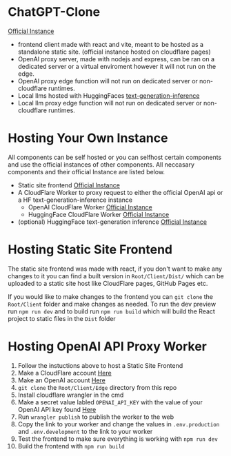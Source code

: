 # ChatGPT-Clone
[Official Instance](https://chatgpt-clone-e5f.pages.dev/)
- frontend client made with react and vite, meant to be hosted as a standalone static site. (official instance hosted on cloudflare pages)
- OpenAI proxy server, made with nodejs and express, can be ran on a dedicated server or a virtual enviroment however it will not run on the edge.
- OpenAI proxy edge function will not run on dedicated server or non-cloudflare runtimes.
- Local llms hosted with HuggingFaces [text-generation-inference](https://github.com/huggingface/text-generation-inference)
- Local llm proxy edge function will not run on dedicated server or non-cloudflare runtimes.

# Hosting Your Own Instance
All components can be self hosted or you can selfhost certain components and use the official instances of other components. All neccasary components and their official Instance are listed below.
  - Static site frontend [Official Instance](https://chatgpt-clone-e5f.pages.dev/)
  - A CloudFlare Worker to proxy request to either the official OpenAI api or a HF text-generation-inference instance
    - OpenAI CloudFlare Worker [Official Instance](https://edge.encyclopedia-buddy.workers.dev/)
    - HuggingFace CloudFlare Worker [Official Instance](https://huggingfaceedge.encyclopedia-buddy.workers.dev/)
  - (optional) HuggingFace text-generation inference [Official Instance](https://test.blueridgegrizzly.com/)
# Hosting Static Site Frontend
The static site frontend was made with react, if you don't want to make any changes to it you can find a built version in `Root/Client/Dist/` which can be uploaded to a static site host like CloudFlare pages, GitHub Pages etc.

If you would like to make changes to the frontend you can `git clone` the `Root/Client` folder and make changes as needed. To run the dev preview run `npm run dev` and to build run `npm run build` which will build the React project to static files in the `Dist` folder

# Hosting OpenAI API Proxy Worker
1. Follow the instuctions above to host a Static Site Frontend
2. Make a CloudFlare account [Here](https://www.cloudflare.com/)
3. Make an OpenAI account [Here](https://platform.openai.com/)
4. `git clone` the `Root/Client/Edge` directory from this repo
5. Install cloudflare wrangler in the cmd
6. Make a secret value labled `OPENAI_API_KEY` with the value of your OpenAI API key found [Here](https://platform.openai.com/account/api-keys)
7. Run `wrangler publish` to publish the worker to the web
8. Copy the link to your worker and change the values in `.env.production` and `.env.development` to the link to your worker
9. Test the frontend to make sure everything is working with `npm run dev`
10. Build the frontend with `npm run build`
